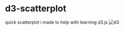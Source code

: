 # d3-scatterplot
quick scatterplot i made to help with learning d3.js
![d3](https://user-images.githubusercontent.com/29158874/136910888-a6b869b4-0728-48f1-95eb-0d38bd3c1a9e.png)
